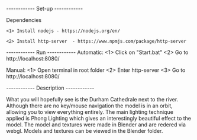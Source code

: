------------ Set-up ------------

Dependencies

    <1> Install nodejs - https://nodejs.org/en/
    
    <2> Install http-server  - https://www.npmjs.com/package/http-server


------------ Run ------------
Automatic:
    <1> Click on "Start.bat"
    <2> Go to http://localhost:8080/

Manual:
    <1> Open terminal in root folder
    <2> Enter http-server
    <3> Go to http://localhost:8080/


------------ Description ------------

What you will hopefully see is the Durham Cathedrale next to the river.
Although there are no key/mouse navigation the model is in an orbit, allowing you
to view everything entirely. The main lighting technique applied is Phong Lighting which gives
an interestingly beautiful effect to the model. The model and textures were made in Blender
and are redered via webgl. Models and textures can be viewed in the Blender folder.
